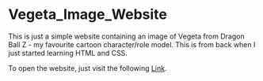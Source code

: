 # Vegeta_Image_Website

This is just a simple website containing an image of Vegeta from Dragon Ball Z - my favourite cartoon character/role model. This is from back when I just started learning HTML and CSS.

To open the website, just visit the following [Link](https://tanzimmostafa.github.io/Vegeta_Image_Website/sample/index.html).
